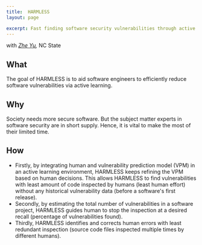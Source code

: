 ```yaml
---
title:  HARMLESS
layout: page

excerpt: Fast finding software security vulnerabilities through active learning
---
```


with _[Zhe Yu](/people/2014/05/19/Zhe-Yu/),_ NC State
     



## What
The goal of HARMLESS is to aid software engineers to efficiently reduce software vulnerabilities via active learning.

## Why
Society needs more secure software. But the subject  matter  experts in  software  security  are  in  short supply. 
Hence, it is vital to make the most of their limited time. 



## How


 - Firstly, by integrating human and vulnerability prediction model (VPM) in an active learning environment, 
HARMLESS keeps refining the VPM based on human decisions. 
This allows HARMLESS to find vulnerabilities with least amount of code inspected by humans (least human effort) without any historical vulnerability data (before a software's first release). 
 - Secondly, by estimating the total number of vulnerabilities in a software project, HARMLESS guides human to stop the inspection at a desired recall (percentage of vulnerabilities found). 
 - Thirdly, HARMLESS identifies and corrects human errors with least redundant inspection (source code files inspected multiple times by different humans). 

